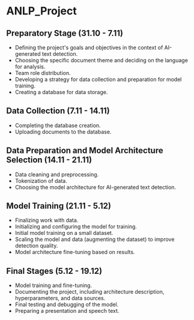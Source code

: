 # ANLP_Project

## Preparatory Stage (31.10 - 7.11)
- Defining the project's goals and objectives in the context of AI-generated text detection.
- Choosing the specific document theme and deciding on the language for analysis.
- Team role distribution.
- Developing a strategy for data collection and preparation for model training.
- Creating a database for data storage.

## Data Collection (7.11 - 14.11)
- Completing the database creation.
- Uploading documents to the database.

## Data Preparation and Model Architecture Selection (14.11 - 21.11)
- Data cleaning and preprocessing.
- Tokenization of data.
- Choosing the model architecture for AI-generated text detection.

## Model Training (21.11 - 5.12)
- Finalizing work with data.
- Initializing and configuring the model for training.
- Initial model training on a small dataset.
- Scaling the model and data (augmenting the dataset) to improve detection quality.
- Model architecture fine-tuning based on results.

## Final Stages (5.12 - 19.12)
- Model training and fine-tuning.
- Documenting the project, including architecture description, hyperparameters, and data sources.
- Final testing and debugging of the model.
- Preparing a presentation and speech text.
